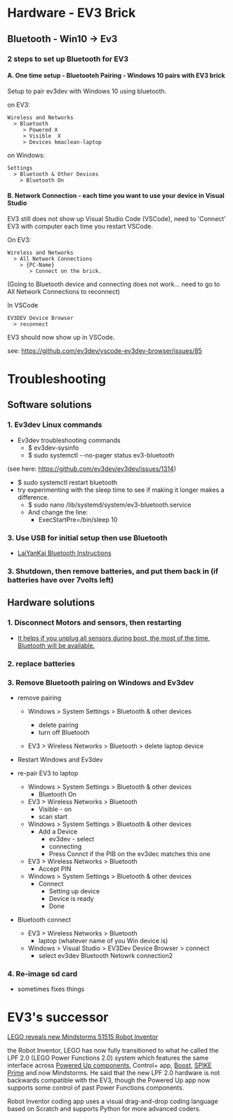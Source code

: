 # Hardware - EV3 Brick

## Bluetooth - Win10 -> Ev3

### 2 steps to set up Bluetooth for EV3

#### A. One time setup - Bluetooteh Pairing - Windows 10 pairs with EV3 brick

Setup to pair ev3dev with Windows 10 using bluetooth.

on EV3:

    Wireless and Networks
      > Bluetooth
         > Powered X
         > Visible  X
         > Devices kmaclean-laptop

on Windows: 

    Settings
      > Bluetooth & Other Devices
        > Bluetooth On

#### B. Network Connection - each time you want to use your device in Visual Studio

EV3 still does not show up  Visual Studio Code (VSCode), need to 'Connect' EV3 with computer each time you restart VSCode.

On EV3:

    Wireless and Networks 
      > All Network Connections 
        > {PC-Name} 
           > Connect on the brick.

(Going to Bluetooth device and connecting does not work... need to go to All Network Connections to reconnect)

In VSCode

    EV3DEV Device Browser
      > reconnect
EV3 should now show up in VSCode.

see: https://github.com/ev3dev/vscode-ev3dev-browser/issues/85


# Troubleshooting

## Software solutions

### 1. Ev3dev Linux commands

* Ev3dev troubleshooting commands
  * $ ev3dev-sysinfo
  * $ sudo systemctl --no-pager status ev3-bluetooth

(see here: https://github.com/ev3dev/ev3dev/issues/1314)

* $ sudo systemctl restart bluetooth
* try experimenting with the sleep time to see if making it longer makes a difference.
  * $ sudo nano /lib/systemd/system/ev3-bluetooth.service
  * And change the line:
    * ExecStartPre=/bin/sleep 10

### 3. Use USB for initial setup then use Bluetooth

* [LaiYanKai Bluetooth Instructions](https://github.com/ev3dev/ev3dev/files/3353782/Instructions.for.Bluetooth.Connection.pdf)

### 3. Shutdown, then remove batteries, and put them back in (if batteries have over 7volts left)

## Hardware solutions

### 1. Disconnect Motors and sensors, then restarting
* [It helps if you unplug all sensors during boot, the most of the time, Bluetooth will be available.](https://github.com/ev3dev/ev3dev/issues/855)

### 2. replace batteries

### 3. Remove Bluetooth pairing on Windows and Ev3dev
* remove pairing
  *  Windows > System Settings > Bluetooth & other devices
     * delete pairing
     * turn off Bluetooth

  * EV3 > Wireless Networks > Bluetooth > delete laptop device

* Restart Windows and Ev3dev

* re-pair EV3 to laptop
  * Windows  > System Settings > Bluetooth & other devices
    * Bluetooth On
  * EV3 > Wireless Networks > Bluetooth
    * Visible - on
    * scan start
  * Windows  > System Settings > Bluetooth & other devices
    * Add a Device
      * ev3dev - select
      *   connecting
      * Press Connct if the PIB on the ev3dec matches this one
  * EV3 > Wireless Networks > Bluetooth
    * Accept PIN
  * Windows  > System Settings > Bluetooth & other devices
    * Connect
      * Setting up device
      * Device is ready
      * Done

* Bluetooth connect
  * EV3 > Wireless Networks > Bluetooth
    * laptop (whatever name of you Win device is)
  * Windows > Visual Studio > EV3Dev Device Browser > connect
    * select ev3dev Bluetooth Netowrk connection2
  
### 4. Re-image sd card

* sometimes fixes things

# EV3's successor

[LEGO reveals new Mindstorms 51515 Robot Inventor](https://www.brothers-brick.com/2020/06/12/lego-reveals-new-mindstorms-51515-robot-inventor-a-5-in-1-robotics-and-coding-set-news/)

the Robot Inventor, LEGO has now fully transitioned to what he called the LPF 2.0 (LEGO Power Functions 2.0) system which features the same interface across [Powered Up components](https://www.brothers-brick.com/2020/05/30/three-new-powered-up-technic-hubs-and-motors-will-be-available-from-lego-in-june-news/), Control+ app, [Boost](https://www.brothers-brick.com/2018/02/16/lego-boost-17101-creative-toolbox-review/), [SPIKE Prime](https://www.brothers-brick.com/2020/01/17/a-new-lease-on-learning-with-lego-education-set-45678-spike-prime-review/) and now Mindstorms. He said that the new LPF 2.0 hardware is not backwards compatible with the EV3, though the Powered Up app now supports some control of past Power Functions components.

Robot Inventor coding app uses a visual drag-and-drop coding language based on Scratch and supports Python for more advanced coders.
